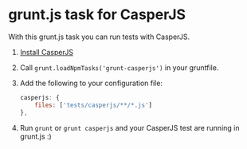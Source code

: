 # grunt.js task for CasperJS

With this grunt.js task you can run tests with CasperJS.

1. [Install CasperJS](http://casperjs.org/installation.html)
2. Call `grunt.loadNpmTasks('grunt-casperjs')` in your gruntfile.
3. Add the following to your configuration file:

	```javascript
	casperjs: {
		files: ['tests/casperjs/**/*.js']
	},
	```
4. Run `grunt` or `grunt casperjs` and your CasperJS test are running in grunt.js :)